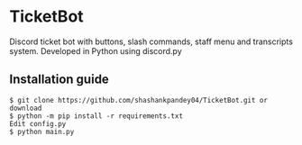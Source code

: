 # TicketBot
Discord ticket bot with buttons, slash commands, staff menu and transcripts system. Developed in Python using discord.py




## Installation guide

```
$ git clone https://github.com/shashankpandey04/TicketBot.git or download
$ python -m pip install -r requirements.txt
Edit config.py
$ python main.py
```

